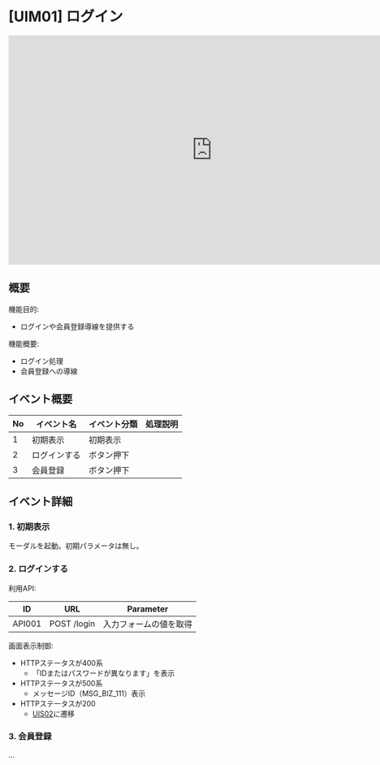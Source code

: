 # [UIM01] ログイン

<iframe style="border: 1px solid rgba(0, 0, 0, 0.1);" width="800" height="450" src="https://embed.figma.com/design/kLgdi4xdGRpQudMEoZYwvq/%E3%80%90FMP%E3%80%91Future-Muscle-Partner_%E7%94%BB%E9%9D%A2%E3%83%87%E3%82%B6%E3%82%A4%E3%83%B3?node-id=4-5&embed-host=share" allowfullscreen></iframe>

## 概要

機能目的:

- ログインや会員登録導線を提供する

機能概要:

- ログイン処理
- 会員登録への導線

## イベント概要

| No | イベント名  | イベント分類 | 処理説明 |
|----|--------|--------|------|
| 1  | 初期表示   | 初期表示   |      |
| 2  | ログインする | ボタン押下  |      |
| 3  | 会員登録   | ボタン押下  |      |

## イベント詳細

### 1. 初期表示

モーダルを起動。初期パラメータは無し。

### 2. ログインする

利用API:

| ID     | URL         | Parameter   |
|--------|-------------|-------------|
| API001 | POST /login | 入力フォームの値を取得 |

画面表示制御:

- HTTPステータスが400系
  - 「IDまたはパスワードが異なります」を表示  
- HTTPステータスが500系
  - メッセージID（MSG_BIZ_111）表示
- HTTPステータスが200
  - [UIS02](../UIS02)に遷移

### 3. 会員登録

...
